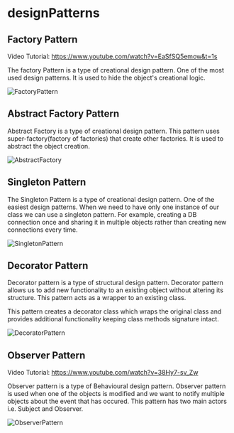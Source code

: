 # designPatterns

## Factory Pattern
Video Tutorial: https://www.youtube.com/watch?v=EaSfSQ5emow&t=1s

The factory Pattern is a type of creational design pattern. 
One of the most used design patterns.
It is used to hide the object's creational logic.

![FactoryPattern](https://github.com/sid-shaha/designPatterns/assets/120220394/28fe01ee-9e65-4dc0-b7dd-748dde71aa96)




## Abstract Factory Pattern

Abstract Factory is a type of creational design pattern.
This pattern uses super-factory(factory of factories) that create other factories.
It is used to abstract the object creation.

![AbstractFactory](https://github.com/sid-shaha/designPatterns/assets/120220394/e9ecb40a-5367-4a0d-9cdf-9b5aaf0d5dd1)


## Singleton Pattern

The Singleton Pattern is a type of creational design pattern. 
One of the easiest design patterns.
When we need to have only one instance of our class we can use a singleton pattern.
For example, creating a DB connection once and sharing it in multiple objects rather than creating new connections every time.

![SingletonPattern](https://github.com/sid-shaha/designPatterns/assets/120220394/518f12c0-99c6-43a6-94bb-d15ff30d9991)



## Decorator Pattern

Decorator pattern is a type of structural design pattern. 
Decorator pattern allows us to add new functionality to an existing object without altering its structure. 
This pattern acts as a wrapper to an existing class.

This pattern creates a decorator class which wraps the original class and provides additional functionality keeping class methods signature intact.


![DecoratorPattern](https://github.com/sid-shaha/designPatterns/assets/120220394/9072e7e6-c82b-406c-b00a-8173130dc41f)

## Observer Pattern

Video Tutorial: https://www.youtube.com/watch?v=38Hy7-sv_Zw

Observer pattern is a type of Behavioural design pattern. 
Observer pattern is used when one of the objects is modified and we want to notify multiple objects about the event that has occured.
This pattern has two main actors i.e. Subject and Observer.

![ObserverPattern](https://github.com/sid-shaha/designPatterns/assets/120220394/70f37b1c-a359-4915-a66e-9f56173ef740)




